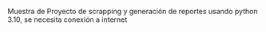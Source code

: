Muestra de Proyecto de scrapping y generación de reportes usando python 3.10, se necesita conexión a internet
